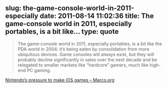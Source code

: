 slug: the-game-console-world-in-2011-especially
date: 2011-08-14 11:02:36
title: The game-console world in 2011, especially portables, is a bit like...
type: quote
---

> The game-console world in 2011, especially portables, is a bit like the PDA world in 2004: it’s being eaten by consolidation from more ubiquitous devices. Game consoles will always exist, but they will probably decline significantly in sales over the next decade and be relegated to smaller markets like “hardcore” gamers, much like high-end PC gaming.

[Nintendo’s pressure to make iOS games – Marco.org](http://www.marco.org/2011/08/14/nintendo-investors-want-iphone-ports)
